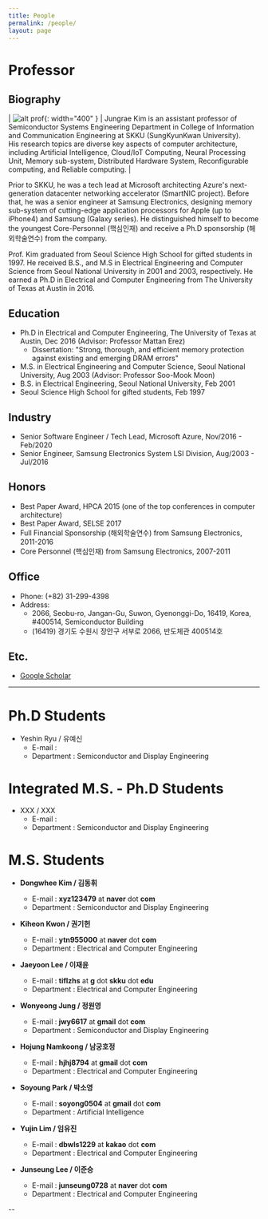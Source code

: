 ```yaml
---
title: People
permalink: /people/
layout: page
---
```


# Professor

## Biography

| ![alt prof](/assets/images/prof.jpg){: width="400" } | Jungrae Kim is an assistant professor of Semiconductor Systems Engineering Department in College of Information and Communication Engineering at SKKU (SungKyunKwan University).<br>His research topics are diverse key aspects of computer architecture, including Artificial Intelligence, Cloud/IoT Computing, Neural Processing Unit, Memory sub-system, Distributed Hardware System, Reconfigurable computing, and Reliable computing. |

Prior to SKKU, he was a tech lead at Microsoft architecting Azure's next-generation datacenter networking accelerator (SmartNIC project). Before that, he was a senior engineer at Samsung Electronics, designing memory sub-system of cutting-edge application processors for Apple (up to iPhone4) and Samsung (Galaxy series). He distinguished himself to become the youngest Core-Personnel (핵심인재) and receive a Ph.D sponsorship (해외학술연수) from the company.

Prof. Kim graduated from Seoul Science High School for gifted students in 1997. He received B.S., and M.S in Electrical Engineering and Computer Science from Seoul National University in 2001 and 2003, respectively. He earned a Ph.D in Electrical and Computer Engineering from The University of Texas at Austin in 2016.

## Education

- Ph.D in Electrical and Computer Engineering, The University of Texas at Austin, Dec 2016 (Advisor:  Professor Mattan Erez)
	- Dissertation: "Strong, thorough, and efficient memory protection against existing and emerging DRAM errors"
- M.S. in Electrical Engineering and Computer Science, Seoul National University, Aug 2003 (Advisor: Professor Soo-Mook Moon)
- B.S. in Electrical Engineering, Seoul National University, Feb 2001
- Seoul Science High School for gifted students, Feb 1997

## Industry

- Senior Software Engineer / Tech Lead, Microsoft Azure, Nov/2016 - Feb/2020
- Senior Engineer, Samsung Electronics System LSI Division, Aug/2003 - Jul/2016

## Honors

- Best Paper Award, HPCA 2015 (one of the top conferences in computer architecture)
- Best Paper Award, SELSE 2017
- Full Financial Sponsorship (해외학술연수) from Samsung Electronics, 2011-2016
- Core Personnel (핵심인재) from Samsung Electronics, 2007-2011

## Office

- Phone: (+82) 31-299-4398
- Address: 
	- 2066, Seobu-ro, Jangan-Gu, Suwon, Gyenonggi-Do, 16419, Korea,<br>#400514, Semiconductor Building
	- (16419) 경기도 수원시 장안구 서부로 2066, 반도체관 400514호

## Etc.

- [Google Scholar](https://scholar.google.com/citations?user=Jbpv5q0AAAAJ&hl=en)

---

# Ph.D Students
- Yeshin Ryu / 유예신
  - E-mail : 
  - Department : Semiconductor and Display Engineering

# Integrated M.S. - Ph.D Students
- XXX / XXX
  - E-mail : 
  - Department : Semiconductor and Display Engineering

# M.S. Students
- **Dongwhee Kim / 김동휘**
	- E-mail : **xyz123479** at **naver** dot **com**
	- Department : Semiconductor and Display Engineering


- **Kiheon Kwon / 권기헌**
	- E-mail : **ytn955000** at **naver** dot **com**
	- Department : Electrical and Computer Engineering


- **Jaeyoon Lee / 이재윤**
	- E-mail : **tiflzhs** at **g** dot **skku** dot **edu**
	- Department : Electrical and Computer Engineering


- **Wonyeong Jung / 정원영**
	- E-mail : **jwy6617** at **gmail** dot **com**
	- Department : Semiconductor and Display Engineering


- **Hojung Namkoong / 남궁호정**
	- E-mail : **hjhj8794** at **gmail** dot **com**
	- Department : Electrical and Computer Engineering

- **Soyoung Park / 박소영**
	- E-mail : **soyong0504** at **gmail** dot **com**
	- Department : Artificial Intelligence


- **Yujin Lim / 임유진**
	- E-mail : **dbwls1229** at **kakao** dot **com**
	- Department : Electrical and Computer Engineering


- **Junseung Lee / 이준승**
	- E-mail : **junseung0728** at **naver** dot **com**
	- Department : Electrical and Computer Engineering


--
